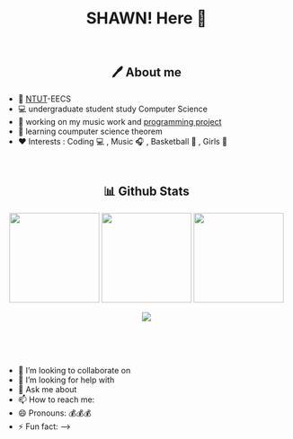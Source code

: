 <h1 align="center"> SHAWN! Here 👦 </h1>

<p align="center">
    <img src="https://img.shields.io/github/followers/onevcat?style=for-the-badge&logo=github&color=42b883" alt="">
    <img src="https://shields-io-visitor-counter.herokuapp.com/badge?page=onevcat.ricky9667&style=for-the-badge&logo=github&color=42b883" alt="">
</p>





<h2 align="center"> 🖊 About me </h2>

- 🚩 [NTUT](https://www.ntut.edu.tw/)-EECS
- 💻 undergraduate student study Computer Science
- 🌱 working on my music work and [programming project](https://github.com/shan5383)
- 🔭 learning coumputer science theorem
- ❤️ Interests :  Coding 💻 , Music 🎧 , Basketball 🏀 , Girls 👩

<br />
<h2 align="center"> 📊 Github Stats </h2>
<p align="center">
    <img height=160 src="https://github-readme-stats.vercel.app/api?username=shan5383&show_icons=true&theme=onedark">
    <img height=160 src="https://github-readme-stats.vercel.app/api/top-langs/?username=shan5383&langs_count=8&layout=compact&theme=onedark">
    <img height=160 src="https://github-readme-streak-stats.herokuapp.com/?user=shan5383&theme=onedark">
    

</p>

<p align="center">
    <img height200 src="https://spotify-recently-played-readme.vercel.app/api?user=jgdj2upznlrv212z84ddstl78&count=10&width=1000">
</p>

<br />

<!-- <h2 align="center"> 🛠 Language and tools </h2>
<p align="center">
    <img width="36px" src="https://icongr.am/devicon/c-original.svg?size=36&color=currentColor" alt="C" /> 
    <img width="36px" src="https://icongr.am/devicon/cplusplus-original.svg?size=36&color=currentColor" alt="C++"> 
    <img width="36px" src="https://icongr.am/devicon/html5-original.svg?size=36&color=currentColor" alt="HTML" /> 
    <img width="36px" src="https://icongr.am/devicon/css3-original.svg?size=36&color=currentColor" alt="CSS" /> 
    <img width="36px" src="https://icongr.am/devicon/javascript-original.svg?size=36&color=currentColor" alt="Javascript" /> 
    <img width="36px" src="https://icongr.am/devicon/typescript-original.svg?size=36&color=currentColor" alt="Typescript" /> 
    <img width="36px" src="https://icongr.am/devicon/bootstrap-plain.svg?size=36&color=6f42c1" alt="Bootstrap" /> 
    <img width="36px" src="https://icongr.am/devicon/git-original.svg?size=36&color=currentColor" alt="Git" /> 
    <img width="36px" src="https://icongr.am/devicon/python-original.svg?size=36&color=currentColor" alt="Python" /> 
    <img width="36px" src="https://icongr.am/devicon/vuejs-original.svg?size=36&color=currentColor" alt="Vue.js" /> 
    <img width="36px" src="https://www.vectorlogo.zone/logos/tailwindcss/tailwindcss-icon.svg" alt="TailwindCSS" />
    <img width="36px" src="https://www.vectorlogo.zone/logos/dartlang/dartlang-icon.svg" alt="Dart" /> 
    <img width="36px" src="https://www.vectorlogo.zone/logos/flutterio/flutterio-icon.svg" alt="Flutter" /> 
    <img width="36px" src="https://www.vectorlogo.zone/logos/firebase/firebase-icon.svg" alt="Firebase" /> 
    <img width="36px" src="https://www.vectorlogo.zone/logos/kotlinlang/kotlinlang-icon.svg" alt="Kotlin" /> 
    <img width="36px" src="https://icongr.am/devicon/java-original.svg?size=128&color=currentColor" alt="Java" /> 
    <img width="36px" src="https://icongr.am/devicon/android-original.svg?size=36&color=currentColor" alt="Android" /> 
    <img width="36px" src="https://icongr.am/devicon/cucumber-plain.svg?size=36&color=48db52" alt="Cucumber" /> 
    <img width="36px" src="https://icongr.am/devicon/github-original.svg?size=36&color=currentColor" alt="Github" /> 
    <img width="36px" src="https://raw.githubusercontent.com/github/explore/80688e429a7d4ef2fca1e82350fe8e3517d3494d/topics/visual-studio-code/visual-studio-code.png" alt="Visual Studio Code" /> 
    <img width="36px" src="https://icongr.am/devicon/linux-original.svg?size=36&color=currentColor" alt="Linux" /> 
    <img width="36px" src="https://icongr.am/devicon/ubuntu-plain.svg?size=128&color=ff6a00" alt="Ubuntu" /> 
    <img width="36px" src="https://icongr.am/devicon/vim-original.svg?size=36&color=currentColor" alt="Vim" /> 
    <img width="36px" src="https://icongr.am/devicon/yarn-original.svg?size=36&color=currentColor" alt="Yarn" /> 
</p>

 -->
<br />




<br />




- 👯 I’m looking to collaborate on 
- 🤔 I’m looking for help with 
- 💬 Ask me about 
- 📫 How to reach me: 
- 😄 Pronouns: 💰💰💰
- ⚡ Fun fact:
-->
